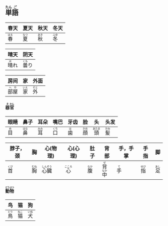## <ruby><rb>単</rb><rt>たん</rt></ruby><ruby><rb>語</rb><rt>ご</rt></ruby>

| 春天                                 | 夏天                                 | 秋天                                 | 冬天                                 |
| ---------------------------------- | ---------------------------------- | ---------------------------------- | ---------------------------------- |
| <ruby><rb>春</rb><rt>はる</rt></ruby> | <ruby><rb>夏</rb><rt>なつ</rt></ruby> | <ruby><rb>秋</rb><rt>あき</rt></ruby> | <ruby><rb>冬</rb><rt>ふゆ</rt></ruby> |

| 晴天                                 | 阴天                                  |
| ---------------------------------- | ----------------------------------- |
| <ruby><rb>晴</rb><rt>は</rt></ruby>れ | <ruby><rb>曇</rb><rt>くも</rt></ruby>り |

| 房间                                    | 家                                    | 外面                                  |
| --------------------------------------- | ------------------------------------- | ------------------------------------- |
| <ruby>部<rt>へ</rt>屋<rt>や</rt></ruby> | <ruby><rb>家</rb><rt>いえ</rt></ruby> | <ruby><rb>外</rb><rt>そと</rt></ruby> |

#### <ruby><rb>器</rb><rt>き</rt></ruby><ruby><rb>官</rb><rt>かん</rt></ruby>

| 眼睛                                | 鼻子                                 | 耳朵                                 | 嘴巴                                 | 牙齿                                | 脸                                  | 头                                   | 头发                                 |
| --------------------------------- | ---------------------------------- | ---------------------------------- | ---------------------------------- | --------------------------------- | ---------------------------------- | ----------------------------------- | ---------------------------------- |
| <ruby><rb>目</rb><rt>め</rt></ruby> | <ruby><rb>鼻</rb><rt>はな</rt></ruby> | <ruby><rb>耳</rb><rt>みみ</rt></ruby> | <ruby><rb>口</rb><rt>くち</rt></ruby> | <ruby><rb>歯</rb><rt>は</rt></ruby> | <ruby><rb>顔</rb><rt>かお</rt></ruby> | <ruby><rb>頭</rb><rt>あたま</rt></ruby> | <ruby><rb>髪</rb><rt>かみ</rt></ruby> |

| 脖子，颈                              | 胸                                    | 心(物理)                                                     | 心(心理)                                | 肚子                                  | 背部                                                         | 手，手掌                            | 手指                                  | 脚                                    |
| ------------------------------------- | ------------------------------------- | ------------------------------------------------------------ | --------------------------------------- | ------------------------------------- | ------------------------------------------------------------ | ----------------------------------- | ------------------------------------- | ------------------------------------- |
| <ruby><rb>首</rb><rt>くび</rt></ruby> | <ruby><rb>胸</rb><rt>むね</rt></ruby> | <ruby><rb>心</rb><rt>しん</rt></ruby><ruby><rb>臓</rb><rt>ぞう</rt></ruby> | <ruby><rb>心</rb><rt>こころ</rt></ruby> | <ruby><rb>腹</rb><rt>なか</rt></ruby> | <ruby><rb>背</rb><rt>せ</rt></ruby><ruby><rb>中</rb><rt>なか</rt></ruby> | <ruby><rb>手</rb><rt>て</rt></ruby> | <ruby><rb>指</rb><rt>ゆび</rt></ruby> | <ruby><rb>足</rb><rt>あし</rt></ruby> |

#### <ruby><rb>動物</rb><rt>どうぶつ</rt></ruby>

| 鸟                                    | 猫                                    | 狗                                    |
| ------------------------------------- | ------------------------------------- | ------------------------------------- |
| <ruby><rb>鳥</rb><rt>とり</rt></ruby> | <ruby><rb>猫</rb><rt>ねこ</rt></ruby> | <ruby><rb>犬</rb><rt>いぬ</rt></ruby> |
